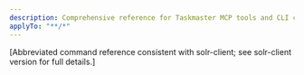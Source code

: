 ```yaml
---
description: Comprehensive reference for Taskmaster MCP tools and CLI commands.
applyTo: "**/*"
---
```


[Abbreviated command reference consistent with solr-client; see solr-client version for full details.]
